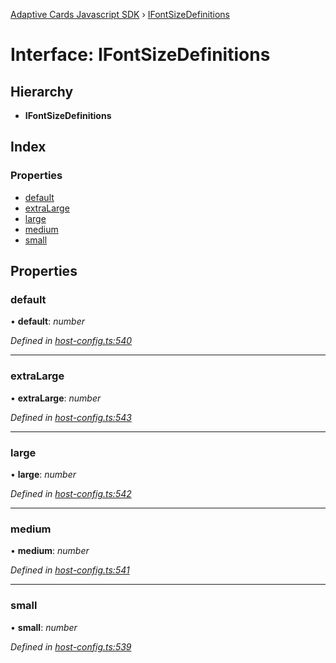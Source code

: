 [Adaptive Cards Javascript SDK](../README.md) › [IFontSizeDefinitions](ifontsizedefinitions.md)

# Interface: IFontSizeDefinitions

## Hierarchy

* **IFontSizeDefinitions**

## Index

### Properties

* [default](ifontsizedefinitions.md#default)
* [extraLarge](ifontsizedefinitions.md#extralarge)
* [large](ifontsizedefinitions.md#large)
* [medium](ifontsizedefinitions.md#medium)
* [small](ifontsizedefinitions.md#small)

## Properties

###  default

• **default**: *number*

*Defined in [host-config.ts:540](https://github.com/microsoft/AdaptiveCards/blob/a61c5fd56/source/nodejs/adaptivecards/src/host-config.ts#L540)*

___

###  extraLarge

• **extraLarge**: *number*

*Defined in [host-config.ts:543](https://github.com/microsoft/AdaptiveCards/blob/a61c5fd56/source/nodejs/adaptivecards/src/host-config.ts#L543)*

___

###  large

• **large**: *number*

*Defined in [host-config.ts:542](https://github.com/microsoft/AdaptiveCards/blob/a61c5fd56/source/nodejs/adaptivecards/src/host-config.ts#L542)*

___

###  medium

• **medium**: *number*

*Defined in [host-config.ts:541](https://github.com/microsoft/AdaptiveCards/blob/a61c5fd56/source/nodejs/adaptivecards/src/host-config.ts#L541)*

___

###  small

• **small**: *number*

*Defined in [host-config.ts:539](https://github.com/microsoft/AdaptiveCards/blob/a61c5fd56/source/nodejs/adaptivecards/src/host-config.ts#L539)*
